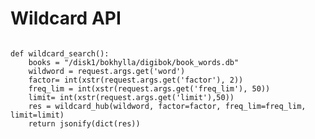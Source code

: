 
# Wildcard API

<code>
def wildcard_search():
    books = "/disk1/bokhylla/digibok/book_words.db"
    wildword = request.args.get('word')
    factor= int(xstr(request.args.get('factor'), 2))
    freq_lim = int(xstr(request.args.get('freq_lim'), 50))
    limit= int(xstr(request.args.get('limit'),50))
    res = wildcard_hub(wildword, factor=factor, freq_lim=freq_lim, limit=limit)
    return jsonify(dict(res))
</code>
